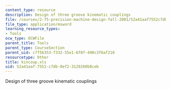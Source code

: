 ```yaml
---
content_type: resource
description: Design of three groove kinematic couplings
file: /courses/2-75-precision-machine-design-fall-2001/52a41aaf7552c7db0ef23129260b8ceb_kincoup.xls
file_type: application/msword
learning_resource_types:
- Tools
ocw_type: OCWFile
parent_title: Tools
parent_type: CourseSection
parent_uid: c7f56353-f332-55e1-6f0f-490c3f6af210
resourcetype: Other
title: kincoup.xls
uid: 52a41aaf-7552-c7db-0ef2-3129260b8ceb
---
```

Design of three groove kinematic couplings

